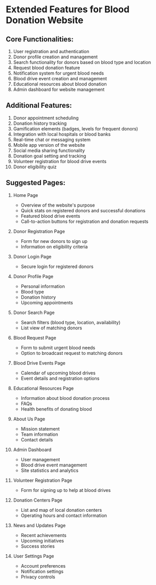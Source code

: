 # Extended Features for Blood Donation Website

## Core Functionalities:
1. User registration and authentication
2. Donor profile creation and management
3. Search functionality for donors based on blood type and location
4. Request blood donation feature
5. Notification system for urgent blood needs
6. Blood drive event creation and management
7. Educational resources about blood donation
8. Admin dashboard for website management

## Additional Features:
1. Donor appointment scheduling
2. Donation history tracking
3. Gamification elements (badges, levels for frequent donors)
4. Integration with local hospitals or blood banks
5. Real-time chat or messaging system
6. Mobile app version of the website
7. Social media sharing functionality
8. Donation goal setting and tracking
9. Volunteer registration for blood drive events
10. Donor eligibility quiz

## Suggested Pages:

1. Home Page
   - Overview of the website's purpose
   - Quick stats on registered donors and successful donations
   - Featured blood drive events
   - Call-to-action buttons for registration and donation requests

2. Donor Registration Page
   - Form for new donors to sign up
   - Information on eligibility criteria

3. Donor Login Page
   - Secure login for registered donors

4. Donor Profile Page
   - Personal information
   - Blood type
   - Donation history
   - Upcoming appointments

5. Donor Search Page
   - Search filters (blood type, location, availability)
   - List view of matching donors

6. Blood Request Page
   - Form to submit urgent blood needs
   - Option to broadcast request to matching donors

7. Blood Drive Events Page
   - Calendar of upcoming blood drives
   - Event details and registration options

8. Educational Resources Page
   - Information about blood donation process
   - FAQs
   - Health benefits of donating blood

9. About Us Page
   - Mission statement
   - Team information
   - Contact details

10. Admin Dashboard
    - User management
    - Blood drive event management
    - Site statistics and analytics

11. Volunteer Registration Page
    - Form for signing up to help at blood drives

12. Donation Centers Page
    - List and map of local donation centers
    - Operating hours and contact information

13. News and Updates Page
    - Recent achievements
    - Upcoming initiatives
    - Success stories

14. User Settings Page
    - Account preferences
    - Notification settings
    - Privacy controls

